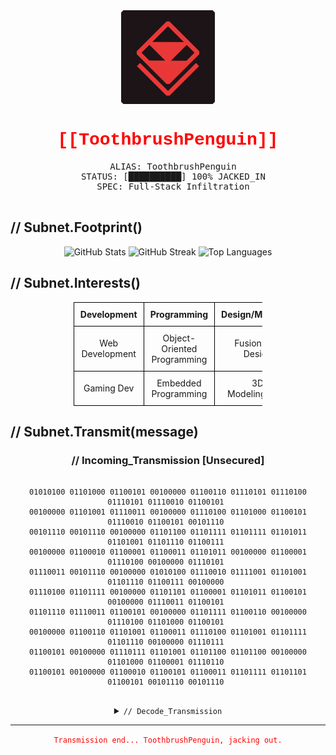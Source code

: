 <div align="center">
  <img src="https://raw.githubusercontent.com/ToothbrushPenguin/ToothbrushPenguin/main/NewLogoB.png" width="150" height="150" alt="ToothbrushPenguin Logo">
  
  <h1 style="color:#ff0000; font-family: 'Courier New', monospace;">[[ToothbrushPenguin]]</h1>

  <pre>
  ALIAS: ToothbrushPenguin
  STATUS: [██████████] 100% JACKED_IN
  SPEC: Full-Stack Infiltration
  </pre>
</div>

## // Subnet.Footprint()

<div align="center">

  <!-- GitHub Stats -->
  <img src="https://github-readme-stats.vercel.app/api?username=ToothbrushPenguin&show_icons=true&title_color=E93838&icon_color=E93838&text_color=FFFFFF&bg_color=1C1316" alt="GitHub Stats" width="48%" />

  <!-- GitHub Streak -->
  <img src="https://github-readme-streak-stats.herokuapp.com/?user=ToothbrushPenguin&background=1C1316&ring=E93838&fire=E93838&currStreakLabel=E93838&sideNums=E93838&currStreakNum=E93838&sideLabels=FFFFFF&dates=FFFFFF" alt="GitHub Streak" width="48%" />

  <!-- Contributions and Streak -->
  <img src="https://github-readme-stats.vercel.app/api/top-langs/?username=ToothbrushPenguin&layout=compact&title_color=E93838&text_color=FFFFFF&bg_color=1C1316" alt="Top Languages" width="48%" />

 

</div>

## // Subnet.Interests()

<div align="center">
  <table style="border-collapse: collapse; text-align: center; width: 60%;">
    <tr>
      <th style="border: 1px solid #000; padding: 10px;">Development</th>
      <th style="border: 1px solid #000; padding: 10px;">Programming</th>
      <th style="border: 1px solid #000; padding: 10px;">Design/Modeling</th>
    </tr>
    <tr>
      <td style="border: 1px solid #000; padding: 10px;">Web Development</td>
      <td style="border: 1px solid #000; padding: 10px;">Object-Oriented Programming</td>
      <td style="border: 1px solid #000; padding: 10px;">Fusion 360 Design</td>
    </tr>
    <tr>
      <td style="border: 1px solid #000; padding: 10px;">Gaming Dev</td>
      <td style="border: 1px solid #000; padding: 10px;">Embedded Programming</td>
      <td style="border: 1px solid #000; padding: 10px;">3D Modeling/Print</td>
    </tr>
  </table>
</div>


## // Subnet.Transmit(message)

<div align="center">
  
### // Incoming_Transmission [Unsecured]
  
<pre><code align="center">
01010100 01101000 01100101 00100000 01100110 01110101 01110100 01110101 01110010 01100101 
00100000 01101001 01110011 00100000 01110100 01101000 01100101 01110010 01100101 00101110 
00101110 00101110 00100000 01101100 01101111 01101111 01101011 01101001 01101110 01100111 
00100000 01100010 01100001 01100011 01101011 00100000 01100001 01110100 00100000 01110101 
01110011 00101110 00100000 01010100 01110010 01111001 01101001 01101110 01100111 00100000 
01110100 01101111 00100000 01101101 01100001 01101011 01100101 00100000 01110011 01100101 
01101110 01110011 01100101 00100000 01101111 01100110 00100000 01110100 01101000 01100101 
00100000 01100110 01101001 01100011 01110100 01101001 01101111 01101110 00100000 01110111 
01100101 00100000 01110111 01101001 01101100 01101100 00100000 01101000 01100001 01110110 
01100101 00100000 01100010 01100101 01100011 01101111 01101101 01100101 00101110 00101110 

</code></pre>

<details>
<summary><code>// Decode_Transmission</code></summary>
<br>
<span style="color:#00ff00; font-family: 'Courier New', monospace;">
The future is there... looking back at us. Trying to make sense of the fiction we will have become..  
</span>
</details>

</div>

---

<div align="center">
  <code style="color:#ff0000;">Transmission end... ToothbrushPenguin, jacking out.</code>
</div>
